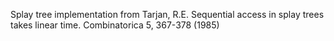 Splay tree implementation from Tarjan, R.E. Sequential access in splay trees takes linear time. Combinatorica 5, 367-378 (1985)

